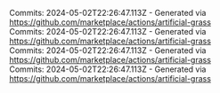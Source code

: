 Commits: 2024-05-02T22:26:47.113Z - Generated via https://github.com/marketplace/actions/artificial-grass
<br>
Commits: 2024-05-02T22:26:47.113Z - Generated via https://github.com/marketplace/actions/artificial-grass
<br>
Commits: 2024-05-02T22:26:47.113Z - Generated via https://github.com/marketplace/actions/artificial-grass
<br>
Commits: 2024-05-02T22:26:47.113Z - Generated via https://github.com/marketplace/actions/artificial-grass
<br>
